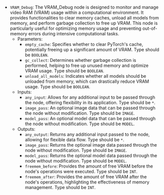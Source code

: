 - `VRAM_Debug`: The VRAM_Debug node is designed to monitor and manage video RAM (VRAM) usage within a computational environment. It provides functionalities to clear memory caches, unload all models from memory, and perform garbage collection to free up VRAM. This node is particularly useful for optimizing memory usage and preventing out-of-memory errors during intensive computational tasks.
    - Parameters:
        - `empty_cache`: Specifies whether to clear PyTorch's cache, potentially freeing up a significant amount of VRAM. Type should be `BOOLEAN`.
        - `gc_collect`: Determines whether garbage collection is performed, helping to free up unused memory and optimize VRAM usage. Type should be `BOOLEAN`.
        - `unload_all_models`: Indicates whether all models should be unloaded from memory, which can drastically reduce VRAM usage. Type should be `BOOLEAN`.
    - Inputs:
        - `any_input`: Allows for any additional input to be passed through the node, offering flexibility in its application. Type should be `*`.
        - `image_pass`: An optional image data that can be passed through the node without modification. Type should be `IMAGE`.
        - `model_pass`: An optional model data that can be passed through the node without modification. Type should be `MODEL`.
    - Outputs:
        - `any_output`: Returns any additional input passed to the node, allowing for flexible data flow. Type should be `*`.
        - `image_pass`: Returns the optional image data passed through the node without modification. Type should be `IMAGE`.
        - `model_pass`: Returns the optional model data passed through the node without modification. Type should be `MODEL`.
        - `freemem_before`: Provides the amount of free VRAM before the node's operations were executed. Type should be `INT`.
        - `freemem_after`: Provides the amount of free VRAM after the node's operations, highlighting the effectiveness of memory management. Type should be `INT`.
